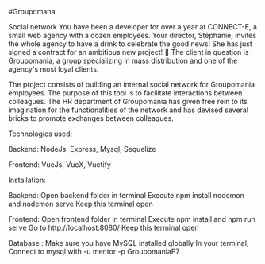 #Groupomana

Social network
You have been a developer for over a year at CONNECT-E, a small web agency with a dozen employees.
Your director, Stéphanie, invites the whole agency to have a drink to celebrate the good news! She has just signed a contract for an ambitious new project! 🥂
The client in question is Groupomania, a group specializing in mass distribution and one of the agency's most loyal clients.


 
The project consists of building an internal social network for Groupomania employees. The purpose of this tool is to facilitate interactions between colleagues. The HR department of Groupomania has given free rein to its imagination for the functionalities of the network and has devised several bricks to promote exchanges between colleagues.
 
 
Technologies used:


Backend: NodeJs, Express, Mysql, Sequelize

Frontend: VueJs, VueX, Vuetify


Installation:


Backend:
Open backend folder in terminal
Execute npm install nodemon and nodemon serve
Keep this terminal open

Frontend:
Open frontend folder in terminal 
Execute npm install and npm run serve
Go to http://localhost:8080/
Keep this terminal open

Database :
Make sure you have MySQL  installed globally
In your terminal, Connect to mysql with -u mentor -p GroupomaniaP7


